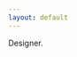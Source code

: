 ```yaml
---
layout: default
---
```

<link href="https://fonts.googleapis.com/css?family=Merriweather:400,400i,700,700i|Roboto:400,400i,700,700i" rel="stylesheet">

Designer.

<h2 class="footer-heading"><h2>

